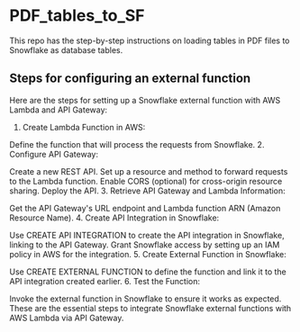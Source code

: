# PDF_tables_to_SF
This repo has the step-by-step instructions on loading tables in PDF files to Snowflake as database tables.

## Steps for configuring an external function
Here are the steps for setting up a Snowflake external function with AWS Lambda and API Gateway:

1. Create Lambda Function in AWS:

Define the function that will process the requests from Snowflake.
2. Configure API Gateway:

Create a new REST API.
Set up a resource and method to forward requests to the Lambda function.
Enable CORS (optional) for cross-origin resource sharing.
Deploy the API.
3. Retrieve API Gateway and Lambda Information:

Get the API Gateway's URL endpoint and Lambda function ARN (Amazon Resource Name).
4. Create API Integration in Snowflake:

Use CREATE API INTEGRATION to create the API integration in Snowflake, linking to the API Gateway.
Grant Snowflake access by setting up an IAM policy in AWS for the integration.
5. Create External Function in Snowflake:

Use CREATE EXTERNAL FUNCTION to define the function and link it to the API integration created earlier.
6. Test the Function:

Invoke the external function in Snowflake to ensure it works as expected.
These are the essential steps to integrate Snowflake external functions with AWS Lambda via API Gateway.
